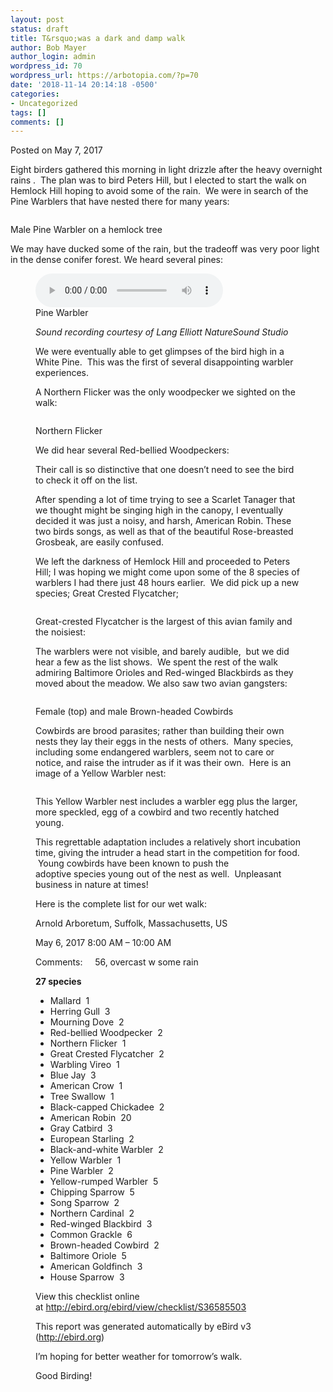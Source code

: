 ```yaml
---
layout: post
status: draft
title: T&rsquo;was a dark and damp walk
author: Bob Mayer
author_login: admin
wordpress_id: 70
wordpress_url: https://arbotopia.com/?p=70
date: '2018-11-14 20:14:18 -0500'
categories:
- Uncategorized
tags: []
comments: []
---
```




<p>Posted on May 7, 2017</a></p>





<p>Eight birders gathered this morning in&nbsp;light drizzle after the heavy overnight rains . &nbsp;The plan was to bird Peters Hill, but I elected to start the walk on Hemlock Hill hoping to avoid some&nbsp;of the rain. &nbsp;We were in search of the Pine Warblers that have nested there for many years:</p>


<p><!-- wp:image {"id":252} --></p>
 <img src="/images/2018/11/P1120488.jpg" alt="" class="wp-image-252"/> 





<p>Male Pine Warbler on a hemlock tree</p>





<p>We may have ducked some of the rain, but the tradeoff was very poor light in the dense conifer forest. We heard several pines:</p>


<p><!-- wp:audio {"id":207} --></p>
<figure class="wp-block-audio"><audio controls src="/images/2018/11/3-21-Pine-Warbler.mp3"></audio><br />
<figcaption>Pine Warbler</figcaption>
 
<p><!-- /wp:audio --></p>



<p><em>Sound recording courtesy of Lang Elliott NatureSound Studio</em></p>





<p>We were eventually able to get glimpses of the bird high in a White Pine. &nbsp;This was the first of several&nbsp;disappointing warbler experiences.</p>





<p>A Northern Flicker was the only woodpecker we sighted on the walk:</p>


<p><!-- wp:image {"id":254} --></p>
 <img src="/images/2018/11/P1000139.jpg" alt="" class="wp-image-254"/> 





<p>Northern Flicker</p>





<p>We did hear several Red-bellied Woodpeckers:</p>





<p>Their call is so distinctive that one doesn&rsquo;t need to see the bird to check it off on the list.</p>





<p>After spending a lot of time trying to see a Scarlet Tanager that we thought might be singing&nbsp;high in the canopy, I&nbsp;eventually decided it was just a noisy, and harsh, American Robin. These two birds songs, as well as that of the beautiful Rose-breasted Grosbeak, are easily confused.</p>





<p>We left the darkness of Hemlock Hill and proceeded to Peters Hill; I was hoping we might come upon some of the 8 species of warblers I had there just 48 hours earlier. &nbsp;We did pick up a&nbsp;new species; Great Crested Flycatcher;</p>


<p><!-- wp:image {"id":255} --></p>
 <img src="/images/2018/11/P1050424.jpg" alt="" class="wp-image-255"/> 





<p>Great-crested Flycatcher is the largest of this avian family and the noisiest:</p>





<p>The warblers were not visible, and barely audible, &nbsp;but we did hear a few as the list shows. &nbsp;We spent the rest of the walk admiring Baltimore Orioles and Red-winged Blackbirds as they moved about the meadow. We also saw two avian&nbsp;gangsters:</p>


<p><!-- wp:image {"id":256} --></p>
 <img src="/images/2018/11/P1080358.jpg" alt="" class="wp-image-256"/> 





<p>Female (top) and male Brown-headed Cowbirds</p>





<p>Cowbirds are brood parasites; rather than building their own nests they lay their eggs in the&nbsp;nests of others. &nbsp;Many&nbsp;species, including some endangered warblers, seem not to care or notice, and raise the intruder as if it was their own. &nbsp;Here is an image of a Yellow Warbler nest:</p>


<p><!-- wp:image {"id":257} --></p>
 <img src="/images/2018/11/P1090613.jpg" alt="" class="wp-image-257"/> 





<p>This Yellow Warbler nest includes a warbler egg plus the larger, more speckled, egg of a cowbird and two recently hatched young.</p>





<p>This regrettable adaptation includes a relatively short incubation time, giving the intruder a head start&nbsp;in the competition for food. &nbsp;Young cowbirds have been known to push the adoptive&nbsp;species young out of the nest as well. &nbsp;Unpleasant business in nature at times!</p>





<p>Here is the complete list for our wet walk:</p>





<p>Arnold Arboretum, Suffolk, Massachusetts, US</p>





<p>May 6, 2017 8:00 AM &ndash; 10:00 AM</p>





<p>Comments: &nbsp;&nbsp;&nbsp;&nbsp;56, overcast w some rain</p>





<p><strong>27 species</strong></p>


<p><!-- wp:list --></p>
<ul>
<li>Mallard &nbsp;1</li>
<li>Herring Gull &nbsp;3</li>
<li>Mourning Dove &nbsp;2</li>
<li>Red-bellied Woodpecker &nbsp;2</li>
<li>Northern Flicker &nbsp;1</li>
<li>Great Crested Flycatcher &nbsp;2</li>
<li>Warbling Vireo &nbsp;1</li>
<li>Blue Jay &nbsp;3</li>
<li>American Crow &nbsp;1</li>
<li>Tree Swallow &nbsp;1</li>
<li>Black-capped Chickadee &nbsp;2</li>
<li>American Robin &nbsp;20</li>
<li>Gray Catbird &nbsp;3</li>
<li>European Starling &nbsp;2</li>
<li>Black-and-white Warbler &nbsp;2</li>
<li>Yellow Warbler &nbsp;1</li>
<li>Pine Warbler &nbsp;2</li>
<li>Yellow-rumped Warbler &nbsp;5</li>
<li>Chipping Sparrow &nbsp;5</li>
<li>Song Sparrow &nbsp;2</li>
<li>Northern Cardinal &nbsp;2</li>
<li>Red-winged Blackbird &nbsp;3</li>
<li>Common Grackle &nbsp;6</li>
<li>Brown-headed Cowbird &nbsp;2</li>
<li>Baltimore Oriole &nbsp;5</li>
<li>American Goldfinch &nbsp;3</li>
<li>House Sparrow &nbsp;3</li>
</ul>
<p><!-- /wp:list --></p>



<p>View this checklist online at&nbsp;<a href="http://ebird.org/ebird/view/checklist/S36585503">http://ebird.org/ebird/view/checklist/S36585503</a></p>





<p>This report was generated automatically by eBird v3 (<a href="https://web.archive.org/web/20170912192054/http://ebird.org/">http://ebird.org</a>)</p>





<p>I&rsquo;m hoping for better weather for tomorrow&rsquo;s walk.</p>





<p>Good Birding!<br></p>


